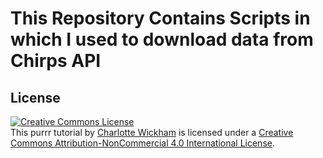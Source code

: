 # This Repository Contains Scripts in which I used to download data from Chirps API 

## License

<a rel="license" href="http://creativecommons.org/licenses/by-nc/4.0/"><img alt="Creative Commons License" style="border-width:0" src="https://i.creativecommons.org/l/by-nc/4.0/80x15.png" /></a><br />This <span xmlns:dct="http://purl.org/dc/terms/" property="dct:title">purrr tutorial</span> by <a xmlns:cc="http://creativecommons.org/ns#" href="https://github.com/cwickham/purrr-tutorial" property="cc:attributionName" rel="cc:attributionURL">Charlotte Wickham</a> is licensed under a <a rel="license" href="http://creativecommons.org/licenses/by-nc/4.0/">Creative Commons Attribution-NonCommercial 4.0 International License</a>.

